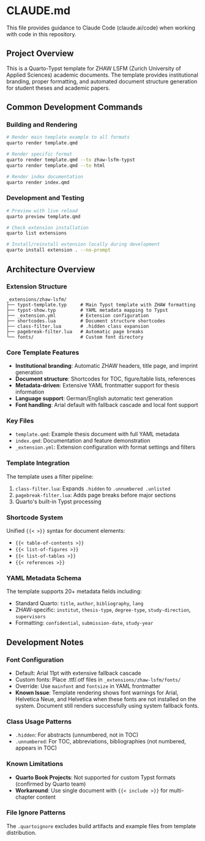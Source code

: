 # CLAUDE.md

This file provides guidance to Claude Code (claude.ai/code) when working with code in this repository.

## Project Overview

This is a Quarto-Typst template for ZHAW LSFM (Zurich University of Applied Sciences) academic documents. The template provides institutional branding, proper formatting, and automated document structure generation for student theses and academic papers.

## Common Development Commands

### Building and Rendering
```bash
# Render main template example to all formats
quarto render template.qmd

# Render specific format
quarto render template.qmd --to zhaw-lsfm-typst
quarto render template.qmd --to html

# Render index documentation
quarto render index.qmd
```

### Development and Testing
```bash
# Preview with live reload
quarto preview template.qmd

# Check extension installation
quarto list extensions

# Install/reinstall extension locally during development
quarto install extension . --no-prompt
```

## Architecture Overview

### Extension Structure
```
_extensions/zhaw-lsfm/
├── typst-template.typ     # Main Typst template with ZHAW formatting
├── typst-show.typ         # YAML metadata mapping to Typst
├── _extension.yml         # Extension configuration
├── shortcodes.lua         # Document structure shortcodes
├── class-filter.lua       # .hidden class expansion
├── pagebreak-filter.lua   # Automatic page breaks
└── fonts/                 # Custom font directory
```

### Core Template Features
- **Institutional branding**: Automatic ZHAW headers, title page, and imprint generation
- **Document structure**: Shortcodes for TOC, figure/table lists, references
- **Metadata-driven**: Extensive YAML frontmatter support for thesis information
- **Language support**: German/English automatic text generation
- **Font handling**: Arial default with fallback cascade and local font support

### Key Files
- `template.qmd`: Example thesis document with full YAML metadata
- `index.qmd`: Documentation and feature demonstration
- `_extension.yml`: Extension configuration with format settings and filters

### Template Integration
The template uses a filter pipeline:
1. `class-filter.lua`: Expands `.hidden` to `.unnumbered .unlisted`
2. `pagebreak-filter.lua`: Adds page breaks before major sections
3. Quarto's built-in Typst processing

### Shortcode System
Unified `{{< >}}` syntax for document elements:
- `{{< table-of-contents >}}`
- `{{< list-of-figures >}}`  
- `{{< list-of-tables >}}`
- `{{< references >}}`

### YAML Metadata Schema
The template supports 20+ metadata fields including:
- Standard Quarto: `title`, `author`, `bibliography`, `lang`
- ZHAW-specific: `institut`, `thesis-type`, `degree-type`, `study-direction`, `supervisors`
- Formatting: `confidential`, `submission-date`, `study-year`

## Development Notes

### Font Configuration
- Default: Arial 11pt with extensive fallback cascade
- Custom fonts: Place .ttf/.otf files in `_extensions/zhaw-lsfm/fonts/`
- Override: Use `mainfont` and `fontsize` in YAML frontmatter
- **Known Issue**: Template rendering shows font warnings for Arial, Helvetica Neue, and Helvetica when these fonts are not installed on the system. Document still renders successfully using system fallback fonts.

### Class Usage Patterns
- `.hidden`: For abstracts (unnumbered, not in TOC)
- `.unnumbered`: For TOC, abbreviations, bibliographies (not numbered, appears in TOC)

### Known Limitations
- **Quarto Book Projects**: Not supported for custom Typst formats (confirmed by Quarto team)
- **Workaround**: Use single document with `{{< include >}}` for multi-chapter content

### File Ignore Patterns
The `.quartoignore` excludes build artifacts and example files from template distribution.